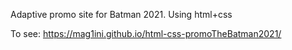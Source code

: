 Adaptive promo site for Batman 2021. Using html+css

To see: https://mag1ini.github.io/html-css-promoTheBatman2021/
